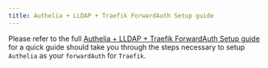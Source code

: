 ```yaml
---
title: Authelia + LLDAP + Traefik ForwardAuth Setup guide
---
```


Please refer to the full [Authelia + LLDAP + Traefik ForwardAuth Setup guide](/charts/premium/authelia/setup-guide) for a quick guide should take you through the steps necessary to setup `Authelia` as your `forwardAuth` for `Traefik`.
